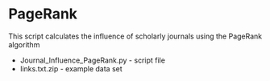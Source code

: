 # PageRank

This script calculates the influence of scholarly journals using the PageRank algorithm

* Journal_Influence_PageRank.py - script file
* links.txt.zip - example data set

